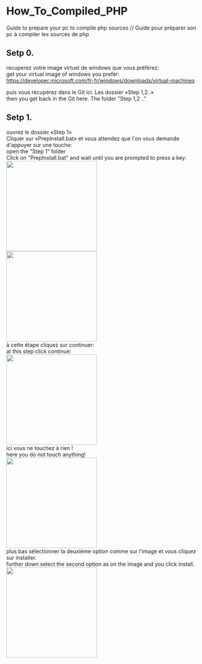 # How_To_Compiled_PHP
Guide to prepare your pc to compile php sources // Guide pour préparer son pc à compiler les sources de php


Setp 0. 
---------
recuperez votre image virtuel de windows que vous préférez:<br/>
get your virtual image of windows you prefer:<br/>
https://developer.microsoft.com/fr-fr/windows/downloads/virtual-machines

puis vous récupérez dans le Git ici. Les dossier «Step 1,2..»<br/>
then you get back in the Git here. The folder "Step 1,2 .."<br/>

Setp 1. 
---------
ouvrez le dossier «Step 1»<br/>
Cliquer sur «PrepInstall.bat» et vous attendez que l'on vous demande d'appuyer sur une touche:<br/>
open the "Step 1" folder<br/>
Click on "PrepInstall.bat" and wait until you are prompted to press a key:<br/>
<img src="https://raw.githubusercontent.com/Darksynx/How_To_Compiled_PHP/master/Step%201/Step1.jpg" width="240" /><br/>
<img src="https://raw.githubusercontent.com/Darksynx/How_To_Compiled_PHP/master/Step%201/Step1_2.jpg" width="240" /><br/>
à cette étape cliquez sur continuer:<br/>
at this step click continue:<br/>
<img src="https://raw.githubusercontent.com/Darksynx/How_To_Compiled_PHP/master/Step%201/Step1_3.jpg" width="240" /><br/>
ici vous ne touchez à rien !<br/>
here you do not touch anything!<br/>
<img src="https://raw.githubusercontent.com/Darksynx/How_To_Compiled_PHP/master/Step%201/Step1_4.jpg" width="240" /><br/>
plus bas sélectionner la deuxiéme option comme sur l'image et vous cliquez sur installer.<br/>
further down select the second option as on the image and you click install.<br/>
<img src="https://raw.githubusercontent.com/Darksynx/How_To_Compiled_PHP/master/Step%201/Step1_5.jpg" width="240" /><br/>

